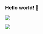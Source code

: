 ### Hello world! 👋

![](https://github-readme-stats.vercel.app/api?username=jacobshattuck&show_icons=true&line_height=27&count_private=true&title_color=ffffff&text_color=c9cacc&icon_color=2bbc8a&bg_color=1d1f21)

![](https://github-readme-stats.vercel.app/api/top-langs/?username=jacobshattuck&title_color=ffffff&text_color=c9cacc&icon_color=2bbc8a&bg_color=1d1f21&langs_count=3)
